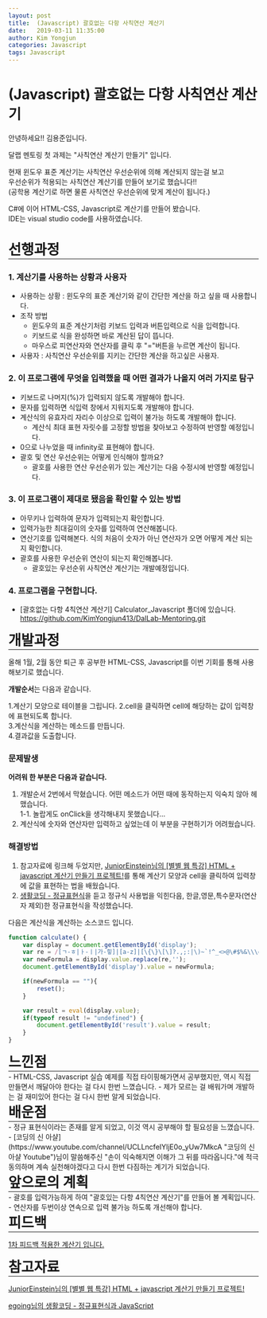 ```yaml
---
layout: post
title:  (Javascript) 괄호없는 다항 사칙연산 계산기
date:   2019-03-11 11:35:00
author: Kim Yongjun
categories: Javascript
tags: Javascript
---
```


# (Javascript) 괄호없는 다항 사칙연산 계산기

안녕하세요!! 김용준입니다.

달랩 멘토링 첫 과제는 "사칙연산 계산기 만들기" 입니다.  

현재 윈도우 표준 계산기는 사칙연산 우선순위에 의해 계산되지 않는걸 보고   
우선순위가 적용되는 사칙연산 계산기를 만들어 보기로 했습니다!!  
(공학용 계산기로 하면 물론 사칙연산 우선순위에 맞게 계산이 됩니다.)


C#에 이어 HTML-CSS, Javascript로 계산기를 만들어 봤습니다.  
IDE는 visual studio code를 사용하였습니다.
<br><br>

<h1 style="margin:0px;"> 선행과정 </h1>
<hr style="height:1px; margin:0px;">


### 1. 계산기를 사용하는 상황과 사용자
- 사용하는 상황 : 윈도우의 표준 계산기와 같이 간단한 계산을 하고 싶을 때 사용합니다.
- 조작 방법
  - 윈도우의 표준 계산기처럼 키보드 입력과 버튼입력으로 식을 입력합니다.
  - 키보드로 식을 완성하면 바로 계산된 답이 뜹니다.
  - 마우스로 피연산자와 연산자를 클릭 후 "="버튼을 누르면 계산이 됩니다.
- 사용자 : 사칙연산 우선순위를 지키는 간단한 계산을 하고싶은 사용자.

### 2. 이 프로그램에 무엇을 입력했을 때 어떤 결과가 나올지 여러 가지로 탐구
- 키보드로 나머지(%)가 입력되지 않도록 개발해야 합니다.
- 문자를 입력하면 식입력 창에서 지워지도록 개발해야 합니다.
- 계산식의 유효자리 자리수 이상으로 입력이 불가능 하도록 개발해야 합니다.
  - 계산식 최대 표현 자릿수를 고정할 방법을 찾아보고 수정하여 반영할 예정입니다.
- 0으로 나누었을 때 infinity로 표현해야 합니다.
- 괄호 및 연산 우선순위는 어떻게 인식해야 할까요?
  - 괄호를 사용한 연산 우선순위가 있는 계산기는 다음 수정시에 반영할 예정입니다.

### 3. 이 프로그램이 제대로 됐음을 확인할 수 있는 방법
- 아무키나 입력하여 문자가 입력되는지 확인합니다.
- 입력가능한 최대길이의 숫자를 입력하여 연산해봅니다.
- 연산기호를 입력해본다. 식의 처음이 숫자가 아닌 연산자가 오면 어떻게 계산 되는지 확인합니다.
- 괄호를 사용한 우선순위 연산이 되는지 확인해봅니다.
  - 괄호있는 우선순위 사칙연산 계산기는 개발예정입니다.

### 4. 프로그램을 구현합니다.
- [괄호없는 다항 4칙연산 계산기] Calculator_Javascript 폴더에 있습니다.<br>
https://github.com/KimYongjun413/DalLab-Mentoring.git

<h1 style="margin:0px;"> 개발과정 </h1>
<hr style="height:1px; margin:0px;">


올해 1월, 2월 동안 퇴근 후 공부한 HTML-CSS, Javascript를 이번 기회를 통해 사용해보기로 했습니다.

<b>개발순서</b>는 다음과 같습니다.

1.계산기 모양으로 테이블을 그립니다.
2.cell을 클릭하면 cell에 해당하는 값이 입력창에 표현되도록 합니다.  
3.계산식을 계산하는 메소드를 만듭니다.  
4.결과값을 도출합니다.

### 문제발생
<b>어려워 한 부분은 다음과 같습니다.</b>  
1. 개발순서 2번에서 막혔습니다. 어떤 메소드가 어떤 때에 동작하는지 익숙치 않아 헤맸습니다.  
 1-1. 놀랍게도 onClick을 생각해내지 못했습니다...
2. 계산식에 숫자와 연산자만 입력하고 싶었는데 이 부분을 구현하기가 어려웠습니다.

### 해결방법
1. 참고자료에 링크해 두었지만,  [JuniorEinstein님의 [별별 웹 특강] HTML + javascript 계산기 만들기 프로젝트!](https://cordelia273.space/32 "JuniorEinstein님의 [별별 웹 특강] HTML + javascript 계산기 만들기 프로젝트!")를 통해 계산기 모양과 cell을 클릭하여 입력창에 값을 표현하는 법을 배웠습니다.
2. [생활코딩 - 정규표현식](https://opentutorials.org/course/743/6580 "생활코딩 - 정규표현식")을 듣고 정규식 사용법을 익힌다음, 한글,영문,특수문자(연산자 제외)한 정규표현식을 작성했습니다.

다음은 계산식을 계산하는 소스코드 입니다.
```javascript
function calculate() {            
    var display = document.getElementById('display');            
    var re = /[ㄱ-ㅎ|ㅏ-ㅣ|가-힣]|[a-z]|[\{\}\[\]?.,;:|\)~`!^_<>@\#$%&\\\=\(\'\"]/gi;
    var newFormula = display.value.replace(re,'');
    document.getElementById('display').value = newFormula;

    if(newFormula == ""){
        reset();
    }

    var result = eval(display.value);
    if(typeof result != "undefined") {
        document.getElementById('result').value = result;
    }
}
```


<h1 style="margin:0px;"> 느낀점 </h1>
<hr style="height:1px; margin:0px;">
- HTML-CSS, Javascript 실습 예제를 직접 타이핑해가면서 공부했지만, 역시 직접 만들면서 깨달아야 한다는 걸 다시 한번 느꼈습니다.
- 제가 모르는 걸 배워가며 개발하는 걸 재미있어 한다는 걸 다시 한번 알게 되었습니다.

<h1 style="margin:0px;"> 배운점 </h1>
<hr style="height:1px; margin:0px;">
- 정규 표현식이라는 존재를 알게 되었고, 이것 역시 공부해야 할 필요성을 느꼈습니다.
- [코딩의 신 아샬](https://www.youtube.com/channel/UCLLncfeIYljE0o_yUw7MkcA "코딩의 신 아샬 Youtube")님이 말씀해주신 "손이 익숙해지면 이해가 그 뒤를 따라옵니다."에 적극 동의하며 계속 실천해야겠다고 다시 한번 다짐하는 계기가 되었습니다.

<h1 style="margin:0px;"> 앞으로의 계획 </h1>
<hr style="height:1px; margin:0px;">
- 괄호를 입력가능하게 하여 "괄호있는 다항 4칙연산 계산기"를 만들어 볼 계획입니다.
- 연산자를 두번이상 연속으로 입력 불가능 하도록 개선해야 합니다.

<h1 style="margin:0px;"> 피드백 </h1>
<hr style="height:1px; margin:0px;">

[1차 피드백 적용한 계산기 입니다.](https://kimyongjun413.github.io/java/2019/03/15/Calculator-Java.html "자바로 만든 괄호있는 문자열 사칙연산 계산기 ")

<h1 style="margin:0px;"> 참고자료 </h1>
<hr style="height:1px; margin:0px;">


[JuniorEinstein님의 [별별 웹 특강] HTML + javascript 계산기 만들기 프로젝트!](https://cordelia273.space/32 "JuniorEinstein님의 [별별 웹 특강] HTML + javascript 계산기 만들기 프로젝트!")

[egoing님의 생활코딩 - 정규표현식과 JavaScript](https://opentutorials.org/course/743/6580 "정규표현식과 JavaScript")
